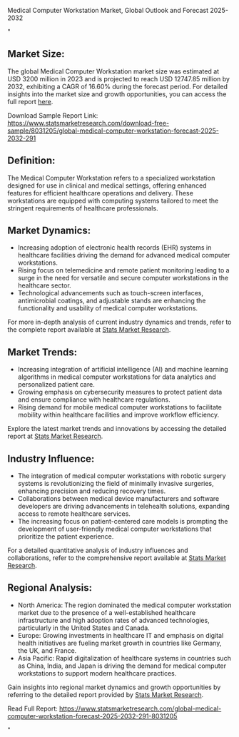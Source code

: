 Medical Computer Workstation Market, Global Outlook and Forecast 2025-2032

"<h2>Market Size:</h2>
<p>The global Medical Computer Workstation market size was estimated at USD 3200 million in 2023 and is projected to reach USD 12747.85 million by 2032, exhibiting a CAGR of 16.60% during the forecast period. For detailed insights into the market size and growth opportunities, you can access the full report <a href='https://www.statsmarketresearch.com/global-medical-computer-workstation-forecast-2025-2032-291-8031205'>here</a>.</p>
<p>Download Sample Report Link: <a href='https://www.statsmarketresearch.com/download-free-sample/8031205/global-medical-computer-workstation-forecast-2025-2032-291'>https://www.statsmarketresearch.com/download-free-sample/8031205/global-medical-computer-workstation-forecast-2025-2032-291</a></p>

<h2>Definition:</h2>
<p>The Medical Computer Workstation refers to a specialized workstation designed for use in clinical and medical settings, offering enhanced features for efficient healthcare operations and delivery. These workstations are equipped with computing systems tailored to meet the stringent requirements of healthcare professionals.</p>

<h2>Market Dynamics:</h2>
<ul>
  <li>Increasing adoption of electronic health records (EHR) systems in healthcare facilities driving the demand for advanced medical computer workstations.</li>
  <li>Rising focus on telemedicine and remote patient monitoring leading to a surge in the need for versatile and secure computer workstations in the healthcare sector.</li>
  <li>Technological advancements such as touch-screen interfaces, antimicrobial coatings, and adjustable stands are enhancing the functionality and usability of medical computer workstations.</li>
</ul>
<p>For more in-depth analysis of current industry dynamics and trends, refer to the complete report available at <a href='https://www.statsmarketresearch.com/global-medical-computer-workstation-forecast-2025-2032-291-8031205'>Stats Market Research</a>.</p>

<h2>Market Trends:</h2>
<ul>
  <li>Increasing integration of artificial intelligence (AI) and machine learning algorithms in medical computer workstations for data analytics and personalized patient care.</li>
  <li>Growing emphasis on cybersecurity measures to protect patient data and ensure compliance with healthcare regulations.</li>
  <li>Rising demand for mobile medical computer workstations to facilitate mobility within healthcare facilities and improve workflow efficiency.</li>
</ul>
<p>Explore the latest market trends and innovations by accessing the detailed report at <a href='https://www.statsmarketresearch.com/global-medical-computer-workstation-forecast-2025-2032-291-8031205'>Stats Market Research</a>.</p>

<h2>Industry Influence:</h2>
<ul>
  <li>The integration of medical computer workstations with robotic surgery systems is revolutionizing the field of minimally invasive surgeries, enhancing precision and reducing recovery times.</li>
  <li>Collaborations between medical device manufacturers and software developers are driving advancements in telehealth solutions, expanding access to remote healthcare services.</li>
  <li>The increasing focus on patient-centered care models is prompting the development of user-friendly medical computer workstations that prioritize the patient experience.</li>
</ul>
<p>For a detailed quantitative analysis of industry influences and collaborations, refer to the comprehensive report available at <a href='https://www.statsmarketresearch.com/global-medical-computer-workstation-forecast-2025-2032-291-8031205'>Stats Market Research</a>.</p>

<h2>Regional Analysis:</h2>
<ul>
  <li>North America: The region dominated the medical computer workstation market due to the presence of a well-established healthcare infrastructure and high adoption rates of advanced technologies, particularly in the United States and Canada.</li>
  <li>Europe: Growing investments in healthcare IT and emphasis on digital health initiatives are fueling market growth in countries like Germany, the UK, and France.</li>
  <li>Asia Pacific: Rapid digitalization of healthcare systems in countries such as China, India, and Japan is driving the demand for medical computer workstations to support modern healthcare practices.</li>
</ul>
<p>Gain insights into regional market dynamics and growth opportunities by referring to the detailed report provided by <a href='https://www.statsmarketresearch.com/global-medical-computer-workstation-forecast-2025-2032-291-8031205'>Stats Market Research</a>.</p>

<p>Read Full Report: <a href='https://www.statsmarketresearch.com/global-medical-computer-workstation-forecast-2025-2032-291-8031205'>https://www.statsmarketresearch.com/global-medical-computer-workstation-forecast-2025-2032-291-8031205</a></p>"

